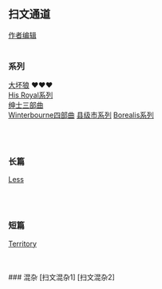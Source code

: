 ## 扫文通道
[作者编辑](https://github.com/Boheme130/Fiction.git.io/edit/gh-pages/index.md)
<br>
<br>

### 系列
[大坏狼](https://boheme130.github.io/BigBadWolf.git.io/) ❤️❤️❤️<br/>
[His Royal系列](https://boheme130.github.io/HisRoyaoSeries.git.io/) <br/>
[绅士三部曲](https://boheme130.github.io/GentlemenSeries.git.io/) <br>
[Winterbourne四部曲](https://boheme130.github.io/WinterbourneSeries.git.io/)
[县级市系列]()
[Borealis系列]()



<br/>
<br/>

### 长篇
[Less](https://boheme130.github.io/Less.git.io/)



<br/>
<br/>

### 短篇
[Territory](https://boheme130.github.io/Territory.git.io/)




<br>
<br>
### 混杂
[扫文混杂1]
[扫文混杂2]



